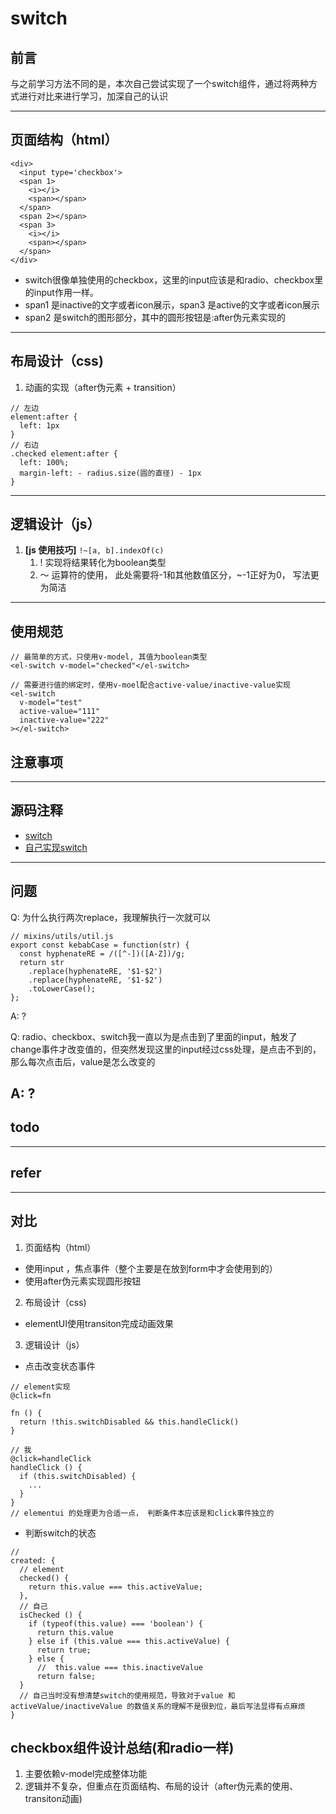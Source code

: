 # switch

## 前言

与之前学习方法不同的是，本次自己尝试实现了一个switch组件，通过将两种方式进行对比来进行学习，加深自己的认识

---
## 页面结构（html）

```
<div>
  <input type='checkbox'>
  <span 1>
    <i></i>
    <span></span>
  </span>
  <span 2></span>
  <span 3>
    <i></i>
    <span></span>
  </span>
</div>
```
* switch很像单独使用的checkbox，这里的input应该是和radio、checkbox里的input作用一样。
* span1 是inactive的文字或者icon展示，span3 是active的文字或者icon展示
* span2 是switch的图形部分，其中的圆形按钮是:after伪元素实现的
---
## 布局设计（css)
1. 动画的实现（after伪元素 + transition）
```
// 左边
element:after {
  left: 1px
}
// 右边
.checked element:after {
  left: 100%;
  margin-left: - radius.size(圆的直径) - 1px
}
```
---
## 逻辑设计（js）
1. __[js 使用技巧]__ `!~[a, b].indexOf(c)`
   1. ! 实现将结果转化为boolean类型
   2. ～ 运算符的使用， 此处需要将-1和其他数值区分，~-1正好为0， 写法更为简洁
---
## 使用规范
```
// 最简单的方式，只使用v-model, 其值为boolean类型
<el-switch v-model="checked"</el-switch>

// 需要进行值的绑定时，使用v-moel配合active-value/inactive-value实现
<el-switch
  v-model="test"
  active-value="111"
  inactive-value="222"
></el-switch>
```
## 注意事项
---

## 源码注释
* [switch](../../packages/switch/src/component.vue)
* [自己实现switch](./MySwitch.vue)
---
## 问题
Q: 为什么执行两次replace，我理解执行一次就可以
```
// mixins/utils/util.js
export const kebabCase = function(str) {
  const hyphenateRE = /([^-])([A-Z])/g;
  return str
    .replace(hyphenateRE, '$1-$2')
    .replace(hyphenateRE, '$1-$2')
    .toLowerCase();
};
```

A: ?

Q: radio、checkbox、switch我一直以为是点击到了里面的input，触发了change事件才改变值的，但突然发现这里的input经过css处理，是点击不到的，那么每次点击后，value是怎么改变的

A: ?
---
## todo
---
## refer
---
## 对比
1. 页面结构（html）
  * 使用input ，焦点事件（整个主要是在放到form中才会使用到的）
  * 使用after伪元素实现圆形按钮
2. 布局设计（css)
  * elementUI使用transiton完成动画效果
3. 逻辑设计（js）
  * 点击改变状态事件
  ```
  // element实现
  @click=fn

  fn () {
    return !this.switchDisabled && this.handleClick()
  }

  // 我
  @click=handleClick
  handleClick () {
    if (this.switchDisabled) {
      ...
    }
  }
  // elementui 的处理更为合适一点， 判断条件本应该是和click事件独立的
  ```
  * 判断switch的状态
  ```
  // 
  created: {
    // element
    checked() {
      return this.value === this.activeValue;
    },
    // 自己
    isChecked () {
      if (typeof(this.value) === 'boolean') {
        return this.value
      } else if (this.value === this.activeValue) {
        return true;
      } else {
        //  this.value === this.inactiveValue
        return false;
    }
    // 自己当时没有想清楚switch的使用规范，导致对于value 和 activeValue/inactiveValue 的数值关系的理解不是很到位，最后写法显得有点麻烦
  }
  ```

## checkbox组件设计总结(和radio一样)
1. 主要依赖v-model完成整体功能
2. 逻辑并不复杂，但重点在页面结构、布局的设计（after伪元素的使用、transiton动画)